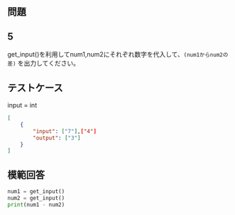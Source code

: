 ## 問題
## 5

get_input()を利用してnum1,num2にそれぞれ数字を代入して、`(num1からnum2の差)` を出力してください。

## テストケース
input = int
```json
[
	{
		"input": ["7"],["4"]
		"output": ["3"]
	}
]
```

## 模範回答
```python
num1 = get_input()
num2 = get_input()
print(num1 - num2)
```